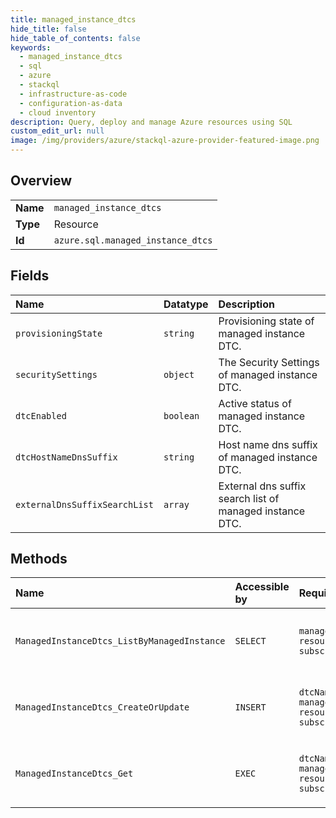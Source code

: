 ```yaml
---
title: managed_instance_dtcs
hide_title: false
hide_table_of_contents: false
keywords:
  - managed_instance_dtcs
  - sql
  - azure    
  - stackql
  - infrastructure-as-code
  - configuration-as-data
  - cloud inventory
description: Query, deploy and manage Azure resources using SQL
custom_edit_url: null
image: /img/providers/azure/stackql-azure-provider-featured-image.png
---
```

  
    

## Overview
<table><tbody>
<tr><td><b>Name</b></td><td><code>managed_instance_dtcs</code></td></tr>
<tr><td><b>Type</b></td><td>Resource</td></tr>
<tr><td><b>Id</b></td><td><code>azure.sql.managed_instance_dtcs</code></td></tr>
</tbody></table>

## Fields
| Name | Datatype | Description |
|:-----|:---------|:------------|
| `provisioningState` | `string` | Provisioning state of managed instance DTC. |
| `securitySettings` | `object` | The Security Settings of managed instance DTC. |
| `dtcEnabled` | `boolean` | Active status of managed instance DTC. |
| `dtcHostNameDnsSuffix` | `string` | Host name dns suffix of managed instance DTC. |
| `externalDnsSuffixSearchList` | `array` | External dns suffix search list of managed instance DTC. |
## Methods
| Name | Accessible by | Required Params | Description |
|:-----|:--------------|:----------------|:------------|
| `ManagedInstanceDtcs_ListByManagedInstance` | `SELECT` | `managedInstanceName, resourceGroupName, subscriptionId` | Gets a list of managed instance DTC settings. |
| `ManagedInstanceDtcs_CreateOrUpdate` | `INSERT` | `dtcName, managedInstanceName, resourceGroupName, subscriptionId` | Updates managed instance DTC settings. |
| `ManagedInstanceDtcs_Get` | `EXEC` | `dtcName, managedInstanceName, resourceGroupName, subscriptionId` | Gets managed instance DTC settings. |
